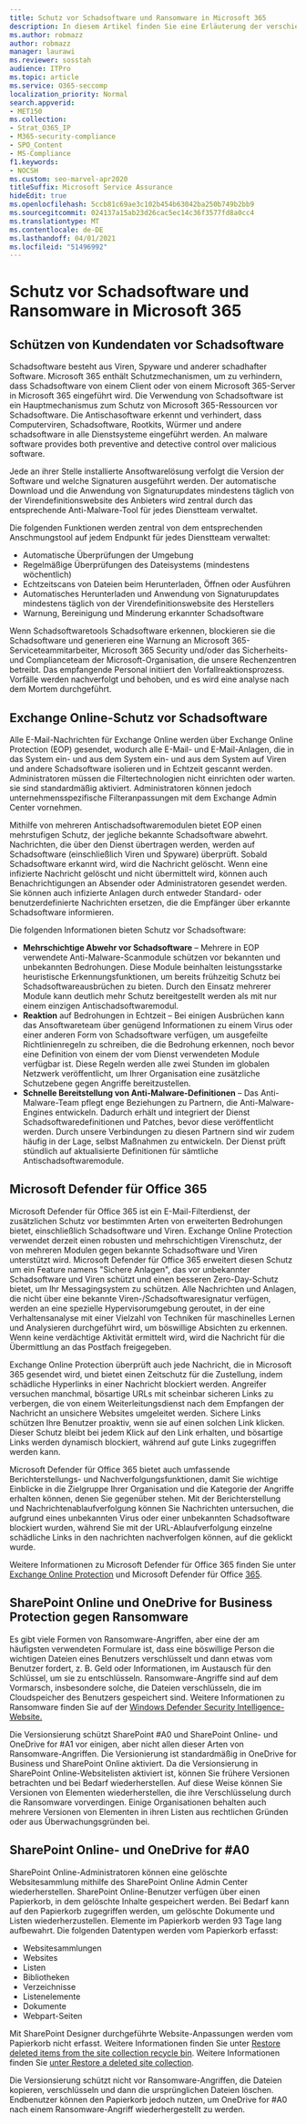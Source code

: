 ```yaml
---
title: Schutz vor Schadsoftware und Ransomware in Microsoft 365
description: In diesem Artikel finden Sie eine Erläuterung der verschiedenen Schutzprogramme für Schadsoftware und Ransomware in Microsoft 365.
ms.author: robmazz
author: robmazz
manager: laurawi
ms.reviewer: sosstah
audience: ITPro
ms.topic: article
ms.service: O365-seccomp
localization_priority: Normal
search.appverid:
- MET150
ms.collection:
- Strat_O365_IP
- M365-security-compliance
- SPO_Content
- MS-Compliance
f1.keywords:
- NOCSH
ms.custom: seo-marvel-apr2020
titleSuffix: Microsoft Service Assurance
hideEdit: true
ms.openlocfilehash: 5ccb81c69ae3c102b454b63042ba250b749b2bb9
ms.sourcegitcommit: 024137a15ab23d26cac5ec14c36f3577fd8a0cc4
ms.translationtype: MT
ms.contentlocale: de-DE
ms.lasthandoff: 04/01/2021
ms.locfileid: "51496992"
---
```

# <a name="malware-and-ransomware-protection-in-microsoft-365"></a>Schutz vor Schadsoftware und Ransomware in Microsoft 365

## <a name="protecting-customer-data-from-malware"></a>Schützen von Kundendaten vor Schadsoftware

Schadsoftware besteht aus Viren, Spyware und anderer schadhafter Software. Microsoft 365 enthält Schutzmechanismen, um zu verhindern, dass Schadsoftware von einem Client oder von einem Microsoft 365-Server in Microsoft 365 eingeführt wird. Die Verwendung von Schadsoftware ist ein Hauptmechanismus zum Schutz von Microsoft 365-Ressourcen vor Schadsoftware. Die Antischasoftware erkennt und verhindert, dass Computerviren, Schadsoftware, Rootkits, Würmer und andere schadsoftware in alle Dienstsysteme eingeführt werden. An malware software provides both preventive and detective control over malicious software.

Jede an ihrer Stelle installierte Ansoftwarelösung verfolgt die Version der Software und welche Signaturen ausgeführt werden. Der automatische Download und die Anwendung von Signaturupdates mindestens täglich von der Virendefinitionswebsite des Anbieters wird zentral durch das entsprechende Anti-Malware-Tool für jedes Dienstteam verwaltet.

Die folgenden Funktionen werden zentral von dem entsprechenden Anschmungstool auf jedem Endpunkt für jedes Dienstteam verwaltet:

- Automatische Überprüfungen der Umgebung
- Regelmäßige Überprüfungen des Dateisystems (mindestens wöchentlich) 
- Echtzeitscans von Dateien beim Herunterladen, Öffnen oder Ausführen 
- Automatisches Herunterladen und Anwendung von Signaturupdates mindestens täglich von der Virendefinitionswebsite des Herstellers
- Warnung, Bereinigung und Minderung erkannter Schadsoftware

Wenn Schadsoftwaretools Schadsoftware erkennen, blockieren sie die Schadsoftware und generieren eine Warnung an Microsoft 365-Serviceteammitarbeiter, Microsoft 365 Security und/oder das Sicherheits- und Complianceteam der Microsoft-Organisation, die unsere Rechenzentren betreibt. Das empfangende Personal initiiert den Vorfallreaktionsprozess. Vorfälle werden nachverfolgt und behoben, und es wird eine analyse nach dem Mortem durchgeführt. 

## <a name="exchange-online-protection-against-malware"></a>Exchange Online-Schutz vor Schadsoftware

Alle E-Mail-Nachrichten für Exchange Online werden über Exchange Online Protection (EOP) gesendet, wodurch alle E-Mail- und E-Mail-Anlagen, die in das System ein- und aus dem System ein- und aus dem System auf Viren und andere Schadsoftware isolieren und in Echtzeit gescannt werden. Administratoren müssen die Filtertechnologien nicht einrichten oder warten. sie sind standardmäßig aktiviert. Administratoren können jedoch unternehmensspezifische Filteranpassungen mit dem Exchange Admin Center vornehmen.

Mithilfe von mehreren Antischadsoftwaremodulen bietet EOP einen mehrstufigen Schutz, der jegliche bekannte Schadsoftware abwehrt. Nachrichten, die über den Dienst übertragen werden, werden auf Schadsoftware (einschließlich Viren und Spyware) überprüft. Sobald Schadsoftware erkannt wird, wird die Nachricht gelöscht. Wenn eine infizierte Nachricht gelöscht und nicht übermittelt wird, können auch Benachrichtigungen an Absender oder Administratoren gesendet werden. Sie können auch infizierte Anlagen durch entweder Standard- oder benutzerdefinierte Nachrichten ersetzen, die die Empfänger über erkannte Schadsoftware informieren.

Die folgenden Informationen bieten Schutz vor Schadsoftware:

- **Mehrschichtige Abwehr vor Schadsoftware** – Mehrere in EOP verwendete Anti-Malware-Scanmodule schützen vor bekannten und unbekannten Bedrohungen. Diese Module beinhalten leistungsstarke heuristische Erkennungsfunktionen, um bereits frühzeitig Schutz bei Schadsoftwareausbrüchen zu bieten. Durch den Einsatz mehrerer Module kann deutlich mehr Schutz bereitgestellt werden als mit nur einem einzigen Antischadsoftwaremodul.
- **Reaktion** auf Bedrohungen in Echtzeit – Bei einigen Ausbrüchen kann das Ansoftwareteam über genügend Informationen zu einem Virus oder einer anderen Form von Schadsoftware verfügen, um ausgefeilte Richtlinienregeln zu schreiben, die die Bedrohung erkennen, noch bevor eine Definition von einem der vom Dienst verwendeten Module verfügbar ist. Diese Regeln werden alle zwei Stunden im globalen Netzwerk veröffentlicht, um Ihrer Organisation eine zusätzliche Schutzebene gegen Angriffe bereitzustellen.
- **Schnelle Bereitstellung von Anti-Malware-Definitionen** – Das Anti-Malware-Team pflegt enge Beziehungen zu Partnern, die Anti-Malware-Engines entwickeln. Dadurch erhält und integriert der Dienst Schadsoftwaredefinitionen und Patches, bevor diese veröffentlicht werden. Durch unsere Verbindungen zu diesen Partnern sind wir zudem häufig in der Lage, selbst Maßnahmen zu entwickeln. Der Dienst prüft stündlich auf aktualisierte Definitionen für sämtliche Antischadsoftwaremodule.

## <a name="microsoft-defender-for-office-365"></a>Microsoft Defender für Office 365

Microsoft Defender für Office 365 ist ein E-Mail-Filterdienst, der zusätzlichen Schutz vor bestimmten Arten von erweiterten Bedrohungen bietet, einschließlich Schadsoftware und Viren. Exchange Online Protection verwendet derzeit einen robusten und mehrschichtigen Virenschutz, der von mehreren Modulen gegen bekannte Schadsoftware und Viren unterstützt wird. Microsoft Defender für Office 365 erweitert diesen Schutz um ein Feature namens "Sichere Anlagen", das vor unbekannter Schadsoftware und Viren schützt und einen besseren Zero-Day-Schutz bietet, um Ihr Messagingsystem zu schützen. Alle Nachrichten und Anlagen, die nicht über eine bekannte Viren-/Schadsoftwaresignatur verfügen, werden an eine spezielle Hypervisorumgebung geroutet, in der eine Verhaltensanalyse mit einer Vielzahl von Techniken für maschinelles Lernen und Analysieren durchgeführt wird, um böswillige Absichten zu erkennen. Wenn keine verdächtige Aktivität ermittelt wird, wird die Nachricht für die Übermittlung an das Postfach freigegeben.

Exchange Online Protection überprüft auch jede Nachricht, die in Microsoft 365 gesendet wird, und bietet einen Zeitschutz für die Zustellung, indem schädliche Hyperlinks in einer Nachricht blockiert werden. Angreifer versuchen manchmal, bösartige URLs mit scheinbar sicheren Links zu verbergen, die von einem Weiterleitungsdienst nach dem Empfangen der Nachricht an unsichere Websites umgeleitet werden. Sichere Links schützen Ihre Benutzer proaktiv, wenn sie auf einen solchen Link klicken. Dieser Schutz bleibt bei jedem Klick auf den Link erhalten, und bösartige Links werden dynamisch blockiert, während auf gute Links zugegriffen werden kann.

Microsoft Defender für Office 365 bietet auch umfassende Berichterstellungs- und Nachverfolgungsfunktionen, damit Sie wichtige Einblicke in die Zielgruppe Ihrer Organisation und die Kategorie der Angriffe erhalten können, denen Sie gegenüber stehen. Mit der Berichterstellung und Nachrichtenablaufverfolgung können Sie Nachrichten untersuchen, die aufgrund eines unbekannten Virus oder einer unbekannten Schadsoftware blockiert wurden, während Sie mit der URL-Ablaufverfolgung einzelne schädliche Links in den nachrichten nachverfolgen können, auf die geklickt wurde.

Weitere Informationen zu Microsoft Defender für Office 365 finden Sie unter [Exchange Online Protection](/Office365/SecurityCompliance/eop/exchange-online-protection-overview) und Microsoft Defender für Office [365](/microsoft-365/security/office-365-security/office-365-atp).

## <a name="sharepoint-online-and-onedrive-for-business-protection-against-ransomware"></a>SharePoint Online und OneDrive for Business Protection gegen Ransomware

Es gibt viele Formen von Ransomware-Angriffen, aber eine der am häufigsten verwendeten Formulare ist, dass eine böswillige Person die wichtigen Dateien eines Benutzers verschlüsselt und dann etwas vom Benutzer fordert, z. B. Geld oder Informationen, im Austausch für den Schlüssel, um sie zu entschlüsseln. Ransomware-Angriffe sind auf dem Vormarsch, insbesondere solche, die Dateien verschlüsseln, die im Cloudspeicher des Benutzers gespeichert sind. Weitere Informationen zu Ransomware finden Sie auf der [Windows Defender Security Intelligence-Website.](https://www.microsoft.com/wdsi)

Die Versionsierung schützt SharePoint #A0 und SharePoint Online- und OneDrive for #A1 vor einigen, aber nicht allen dieser Arten von Ransomware-Angriffen. Die Versionierung ist standardmäßig in OneDrive for Business und SharePoint Online aktiviert. Da die Versionsierung in SharePoint Online-Websitelisten aktiviert ist, können Sie frühere Versionen betrachten und bei Bedarf wiederherstellen. Auf diese Weise können Sie Versionen von Elementen wiederherstellen, die ihre Verschlüsselung durch die Ransomware vorverdingen. Einige Organisationen behalten auch mehrere Versionen von Elementen in ihren Listen aus rechtlichen Gründen oder aus Überwachungsgründen bei.

## <a name="sharepoint-online-and-onedrive-for-business-recycle-bins"></a>SharePoint Online- und OneDrive for #A0

SharePoint Online-Administratoren können eine gelöschte Websitesammlung mithilfe des SharePoint Online Admin Center wiederherstellen. SharePoint Online-Benutzer verfügen über einen Papierkorb, in dem gelöschte Inhalte gespeichert werden. Bei Bedarf kann auf den Papierkorb zugegriffen werden, um gelöschte Dokumente und Listen wiederherzustellen. Elemente im Papierkorb werden 93 Tage lang aufbewahrt. Die folgenden Datentypen werden vom Papierkorb erfasst:

- Websitesammlungen
- Websites
- Listen
- Bibliotheken
- Verzeichnisse
- Listenelemente
- Dokumente
- Webpart-Seiten

Mit SharePoint Designer durchgeführte Website-Anpassungen werden vom Papierkorb nicht erfasst. Weitere Informationen finden Sie unter [Restore deleted items from the site collection recycle bin](https://support.microsoft.com/office/restore-deleted-items-from-the-site-collection-recycle-bin-5fa924ee-16d7-487b-9a0a-021b9062d14b). Weitere Informationen finden Sie [unter Restore a deleted site collection](/sharepoint/restore-deleted-site-collection).

Die Versionsierung schützt nicht vor Ransomware-Angriffen, die Dateien kopieren, verschlüsseln und dann die ursprünglichen Dateien löschen. Endbenutzer können den Papierkorb jedoch nutzen, um OneDrive for #A0 nach einem Ransomware-Angriff wiederhergestellt zu werden.
